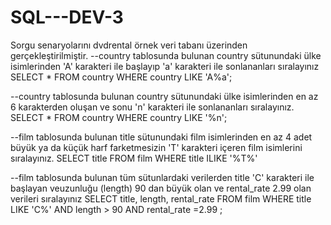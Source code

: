 # SQL---DEV-3
Sorgu senaryolarını dvdrental örnek veri tabanı üzerinden gerçekleştirilmiştir.
--country tablosunda bulunan country sütunundaki ülke isimlerinden 'A' karakteri ile başlayıp 'a' karakteri ile sonlananları sıralayınız
SELECT * FROM country 
WHERE country LIKE 'A%a';

--country tablosunda bulunan country sütunundaki ülke isimlerinden en az 6 karakterden oluşan ve sonu 'n' karakteri ile sonlananları sıralayınız.
SELECT * FROM country 
WHERE country LIKE '%n';

--film tablosunda bulunan title sütunundaki film isimlerinden en az 4 adet büyük ya da küçük harf farketmesizin 'T' karakteri içeren film isimlerini sıralayınız.
SELECT  title FROM film 
WHERE title ILIKE '%T%'

--film tablosunda bulunan tüm sütunlardaki verilerden title 'C' karakteri ile başlayan veuzunluğu (length) 90 dan büyük olan ve rental_rate 2.99 olan verileri sıralayınız
SELECT title, length, rental_rate FROM film
WHERE title  LIKE 'C%' AND length > 90 AND rental_rate =2.99 ;
